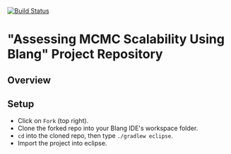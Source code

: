 [![Build Status](https://travis-ci.org/garyzhubc/blangGradAssignment-scaffold.png?branch=master)](https://travis-ci.org/garyzhubc/blangGradAssignment-scaffold)

# "Assessing MCMC Scalability Using Blang" Project Repository

## Overview


## Setup

- Click on ``Fork`` (top right).
- Clone the forked repo into your Blang IDE's workspace folder.
- ``cd`` into the cloned repo, then type ``./gradlew eclipse``.
- Import the project into eclipse.

